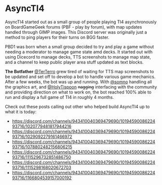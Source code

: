 # AsyncTI4

AsyncTI4 started out as a small group of people playing TI4 asynchronously on BoardGameGeek forums (PBF - play by forum), with map updates handled through GIMP images. This Discord server was originally just a method to ping players for their turns on BGG faster.

PBD1 was born when a small group decided to try and play a game without needing a moderator to manage game state amd decks. It started out with using Dicecord to manage decks, TTS screenshots to manage map state, and a channel to keep public player area stuff updated as text blocks.

**The Botfather** [@TerTerro](https://github.com/TerTerro) grew tired of waiting for TTS map screenshots to be updated and set off to develop a bot to handle various game mechanics. After a few weeks, the bot was up and running. With [@somno](https://github.com/CptSomno) handling all the graphics art, and [@HolyTispoon](https://github.com/HolyTispoon) ~~nagging~~ interfacing with the community and providing direction on what to work on, the bot reached 100% able to run and display a full game of TI4 in roughly 4 months.

Check out these posts calling out other who helped build AsyncTI4 up to what it is today:
- https://discord.com/channels/943410040369479690/1019459008622493716/1020779481817944216
- https://discord.com/channels/943410040369479690/1019459008622493716/1029092279161466972
- https://discord.com/channels/943410040369479690/1019459008622493716/1078802482156806215
- https://discord.com/channels/943410040369479690/1019459008622493716/1115296732851486750
- https://discord.com/channels/943410040369479690/1019459008622493716/1115298168020672703
- https://discord.com/channels/943410040369479690/1019459008622493716/1166804539157000192
